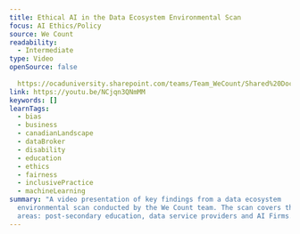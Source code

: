 ```yaml
---
title: Ethical AI in the Data Ecosystem Environmental Scan
focus: AI Ethics/Policy
source: We Count
readability:
  - Intermediate
type: Video
openSource: false
  
  https://ocaduniversity.sharepoint.com/teams/Team_WeCount/Shared%20Documents/Resources%20and%20Tools/Literature%20(curated)/Ethical%20AI%20in%20the%20Data%20Ecosystem%20Environmental%20Scan_Final.mp4
link: https://youtu.be/NCjqn3QNmMM
keywords: []
learnTags:
  - bias
  - business
  - canadianLandscape
  - dataBroker
  - disability
  - education
  - ethics
  - fairness
  - inclusivePractice
  - machineLearning
summary: "A video presentation of key findings from a data ecosystem
  environmental scan conducted by the We Count team. The scan covers three
  areas: post-secondary education, data service providers and AI Firms.  "
---
```

